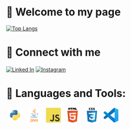 # 👋  Welcome to my page

[![Top Langs](https://github-readme-stats.vercel.app/api/top-langs/?username=Eliastrana&layout=compact&theme=vision-friendly-dark)](https://github.com/anuraghazra/github-readme-stats)



# 🤝 Connect with me
<p align="left">
<a href="https://www.linkedin.com/in/elias-trana-a21a5125b/" target="blank"><img align="center" src="https://cdn.jsdelivr.net/npm/simple-icons@3.0.1/icons/linkedin.svg" alt="Linked In" height="30" width="40" /></a>
<a href="https://www.instagram.com/elias_tt/" target="blank"><img align="center" src="https://cdn.jsdelivr.net/npm/simple-icons@3.0.1/icons/instagram.svg" alt="Instagram" height="30" width="40" /></a>
</p>


# 🧰 Languages and Tools:
<p align="left">
<img src="https://raw.githubusercontent.com/github/explore/80688e429a7d4ef2fca1e82350fe8e3517d3494d/topics/python/python.png" alt="Python" height="40" style="vertical-align:top; margin:4px">
<img src="https://raw.githubusercontent.com/github/explore/80688e429a7d4ef2fca1e82350fe8e3517d3494d/topics/java/java.png" alt="Javascript" height="40" style="vertical-align:top; margin:4px">
<img src="https://raw.githubusercontent.com/github/explore/80688e429a7d4ef2fca1e82350fe8e3517d3494d/topics/javascript/javascript.png" alt="Javascript" height="40" style="vertical-align:top; margin:4px">
<img src="https://raw.githubusercontent.com/github/explore/80688e429a7d4ef2fca1e82350fe8e3517d3494d/topics/html/html.png" alt="Javascript" height="40" style="vertical-align:top; margin:4px">
<img src="https://raw.githubusercontent.com/github/explore/80688e429a7d4ef2fca1e82350fe8e3517d3494d/topics/css/css.png" alt="Javascript" height="40" style="vertical-align:top; margin:4px">
<img src="https://raw.githubusercontent.com/github/explore/80688e429a7d4ef2fca1e82350fe8e3517d3494d/topics/visual-studio-code/visual-studio-code.png" alt="VS Code" height="40" style="vertical-align:top; margin:4px">
</p>



